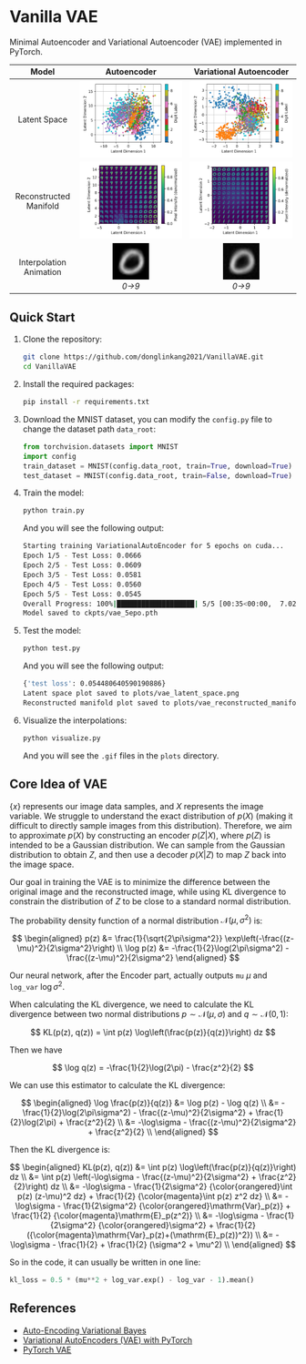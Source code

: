 # Vanilla VAE

Minimal Autoencoder and Variational Autoencoder (VAE) implemented in PyTorch.

| Model | Autoencoder | Variational Autoencoder |
| :---: | :----------: | :---------------------: |
| Latent Space | ![Autoencoder Latent Space](plots/ae_latent_space.png) | ![VAE Latent Space](plots/vae_latent_space.png) |
| Reconstructed Manifold | ![Autoencoder Reconstructed Manifold](plots/ae_reconstructed_manifold.png) | ![VAE Reconstructed Manifold](plots/vae_reconstructed_manifold.png) |
| Interpolation Animation | ![Autoencoder Animation](plots/ae.gif)</br>*0→9* | ![VAE Animation](plots/vae.gif)</br>*0→9* |

## Quick Start

1. Clone the repository:
    ```bash
    git clone https://github.com/donglinkang2021/VanillaVAE.git
    cd VanillaVAE
    ```

2. Install the required packages:
    ```bash
    pip install -r requirements.txt
    ```

3. Download the MNIST dataset, you can modify the `config.py` file to change the dataset path `data_root`:
    ```python
    from torchvision.datasets import MNIST
    import config
    train_dataset = MNIST(config.data_root, train=True, download=True)
    test_dataset = MNIST(config.data_root, train=False, download=True)
    ```

4. Train the model:
    ```bash
    python train.py
    ```

    And you will see the following output:

    ```bash
    Starting training VariationalAutoEncoder for 5 epochs on cuda...
    Epoch 1/5 - Test Loss: 0.0666
    Epoch 2/5 - Test Loss: 0.0609
    Epoch 3/5 - Test Loss: 0.0581
    Epoch 4/5 - Test Loss: 0.0560
    Epoch 5/5 - Test Loss: 0.0545
    Overall Progress: 100%|███████████████████| 5/5 [00:35<00:00,  7.02s/it, test loss=0.0545]
    Model saved to ckpts/vae_5epo.pth
    ```

5. Test the model:
    ```bash
    python test.py
    ```
    
    And you will see the following output:

    ```bash
    {'test loss': 0.054480640590190886}                                       
    Latent space plot saved to plots/vae_latent_space.png                     
    Reconstructed manifold plot saved to plots/vae_reconstructed_manifold.png 
    ```

6. Visualize the interpolations:
    ```bash
    python visualize.py
    ```

    And you will see the `.gif` files in the `plots` directory.


## Core Idea of VAE

$\{x\}$ represents our image data samples, and $X$ represents the image variable. We struggle to understand the exact distribution of $p(X)$ (making it difficult to directly sample images from this distribution). Therefore, we aim to approximate $p(X)$ by constructing an encoder $p(Z|X)$, where $p(Z)$ is intended to be a Gaussian distribution. We can sample from the Gaussian distribution to obtain $Z$, and then use a decoder $p(X|Z)$ to map $Z$ back into the image space.

Our goal in training the VAE is to minimize the difference between the original image and the reconstructed image, while using KL divergence to constrain the distribution of $Z$ to be close to a standard normal distribution.

The probability density function of a normal distribution $\mathcal{N}(\mu, \sigma^2)$ is:

$$
\begin{aligned}
p(z) &= \frac{1}{\sqrt{2\pi\sigma^2}} \exp\left(-\frac{(z-\mu)^2}{2\sigma^2}\right) \\
\log p(z) &= -\frac{1}{2}\log(2\pi\sigma^2) - \frac{(z-\mu)^2}{2\sigma^2}
\end{aligned}
$$

Our neural network, after the Encoder part, actually outputs `mu` $\mu$ and `log_var` $\log \sigma^2$.

When calculating the KL divergence, we need to calculate the KL divergence between two normal distributions $p\sim \mathcal{N}(\mu, \sigma)$ and $q\sim \mathcal{N}(0,1)$:

$$
KL(p(z), q(z)) = \int p(z) \log\left(\frac{p(z)}{q(z)}\right) dz
$$

Then we have

$$
\log q(z) = -\frac{1}{2}\log(2\pi) - \frac{z^2}{2}
$$

We can use this estimator to calculate the KL divergence:

$$
\begin{aligned}
\log \frac{p(z)}{q(z)} &= \log p(z) - \log q(z) \\
&= -\frac{1}{2}\log(2\pi\sigma^2) - \frac{(z-\mu)^2}{2\sigma^2} + \frac{1}{2}\log(2\pi) + \frac{z^2}{2} \\
&= -\log\sigma - \frac{(z-\mu)^2}{2\sigma^2} + \frac{z^2}{2} \\
\end{aligned}
$$

Then the KL divergence is:

$$
\begin{aligned}
KL(p(z), q(z)) &= \int p(z) \log\left(\frac{p(z)}{q(z)}\right) dz \\
&= \int p(z) \left(-\log\sigma - \frac{(z-\mu)^2}{2\sigma^2} + \frac{z^2}{2}\right) dz \\
&= -\log\sigma - \frac{1}{2\sigma^2} {\color{orangered}\int p(z) (z-\mu)^2 dz} + \frac{1}{2} {\color{magenta}\int p(z) z^2 dz} \\
&= -\log\sigma - \frac{1}{2\sigma^2} {\color{orangered}\mathrm{Var}_p(z)} + \frac{1}{2} {\color{magenta}\mathrm{E}_p(z^2)} \\
&= -\log\sigma - \frac{1}{2\sigma^2} {\color{orangered}\sigma^2} + \frac{1}{2} ({\color{magenta}\mathrm{Var}_p(z)+(\mathrm{E}_p(z))^2}) \\
&= -\log\sigma - \frac{1}{2} + \frac{1}{2} (\sigma^2 + \mu^2) \\
\end{aligned}
$$

So in the code, it can usually be written in one line:

```python
kl_loss = 0.5 * (mu**2 + log_var.exp() - log_var - 1).mean()
```

## References

- [Auto-Encoding Variational Bayes](https://arxiv.org/pdf/1312.6114)
- [Variational AutoEncoders (VAE) with PyTorch](https://avandekleut.github.io/vae/)
- [PyTorch VAE](https://github.com/AntixK/PyTorch-VAE/)
